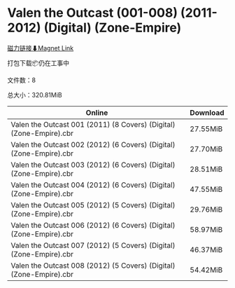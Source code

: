 # Valen the Outcast (001-008) (2011-2012) (Digital) (Zone-Empire)

[磁力链接⬇Magnet Link](magnet:?xt=urn:btih:a9558a06ffca5a74e794e5a64d2d7b5d7980f554&dn=Valen%20the%20Outcast%20%28001-008%29%20%282011-2012%29%20%28Digital%29%20%28Zone-Empire%29)

打包下载📦仍在工事中

文件数：8

总大小：320.81MiB

Online | Download
--- | ---
Valen the Outcast 001 (2011) (8 Covers) (Digital) (Zone-Empire).cbr | 27.55MiB
Valen the Outcast 002 (2012) (6 Covers) (Digital) (Zone-Empire).cbr | 27.70MiB
Valen the Outcast 003 (2012) (6 Covers) (Digital) (Zone-Empire).cbr | 28.51MiB
Valen the Outcast 004 (2012) (6 Covers) (Digital) (Zone-Empire).cbr | 47.55MiB
Valen the Outcast 005 (2012) (5 Covers) (Digital) (Zone-Empire).cbr | 29.76MiB
Valen the Outcast 006 (2012) (6 Covers) (Digital) (Zone-Empire).cbr | 58.97MiB
Valen the Outcast 007 (2012) (5 Covers) (Digital) (Zone-Empire).cbr | 46.37MiB
Valen the Outcast 008 (2012) (5 Covers) (Digital) (Zone-Empire).cbr | 54.42MiB